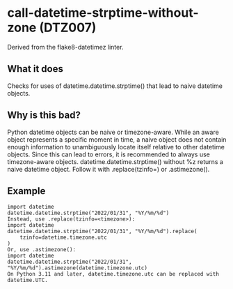 # call-datetime-strptime-without-zone (DTZ007)
Derived from the flake8-datetimez linter.
## What it does
Checks for uses of datetime.datetime.strptime() that lead to naive
datetime objects.
## Why is this bad?
Python datetime objects can be naive or timezone-aware. While an aware
object represents a specific moment in time, a naive object does not
contain enough information to unambiguously locate itself relative to other
datetime objects. Since this can lead to errors, it is recommended to
always use timezone-aware objects.
datetime.datetime.strptime() without %z returns a naive datetime
object. Follow it with .replace(tzinfo=<timezone>) or .astimezone().
## Example
```
import datetime
datetime.datetime.strptime("2022/01/31", "%Y/%m/%d")
Instead, use .replace(tzinfo=<timezone>):
import datetime
datetime.datetime.strptime("2022/01/31", "%Y/%m/%d").replace(
    tzinfo=datetime.timezone.utc
)
Or, use .astimezone():
import datetime
datetime.datetime.strptime("2022/01/31", "%Y/%m/%d").astimezone(datetime.timezone.utc)
On Python 3.11 and later, datetime.timezone.utc can be replaced with
datetime.UTC.
```